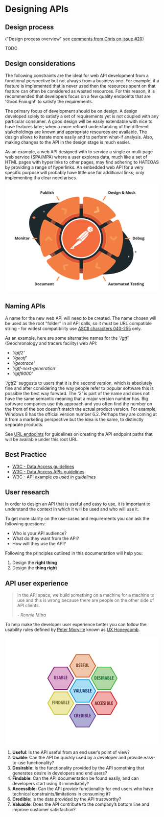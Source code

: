 # Designing APIs

## Design process

("Design process overview" see [comments from Chris on issue #20](https://kwvmxgit.ad.nerc.ac.uk/apis/api-guidance-docs/issues/20))

TODO

## Design considerations

The following constraints are the ideal for web API development from a functional perspective but not always from a business one. For example, if a feature is implemented that is never used then the resources spent on that feature can often be considered as wasted resources. For this reason, it is recommended that developers focus on a few quality endpoints that are 'Good Enough!' to satisfy the requirements.

The primary focus of development should be on design. A design developed solely to satisfy a set of requirements yet is not coupled with any particular consumer. A good design will be easily extendable with nice to have features later; when a more refined understanding of the different stakeholdings are known and appropriate resources are available. The design allows to iterate more easily and to perform what-if analysis. Also, making changes to the API in the design stage is much easier.

As an example, a web API designed with to service a single or multi page web service (SPA/MPA) where a user explores data, much like a set of HTML pages with hyperlinks to other pages, may find adhering to HATEOAS by providing a range of hyperlinks. An embedded web API for a very specific purpose will probably have little use for additional links; only implementing if a clear need arises.

![API Design Process by Postman](../_media/api-design-process.png "API Design Process by Postman")

## Naming APIs

A name for the new web API will need to be created. The name chosen will be used as the root "folder" in all API calls, so it must be URL compatible string - for widest compatibility use [ASCII characters 040-255](https://en.wikipedia.org/wiki/ASCII) only.

As an example, here are some alternative names for the _'/gtf'_ (Geochronology and tracers facility) web API:
* _'/gtf2'_
* _'/geotf'_
* _'/geotrace'_
* _'/gtf-next-generation'_
* _'/gtf9000'_

_'/gtf2'_ suggests to users that it is the second version, which is absolutely fine and after considering the way people refer to popular software this is possible the best way forward. The _'2'_ is part of the name and does not have the same semantic meaning that a major version number has. Big software companies use this approach and you often find the number on the front of the box doesn't match the actual product version. For example, Windows 8 has the official version number 6.2. Perhaps they are coming at it from a marketing perspective but the idea is the same, to distinctly separate products.

See [URL endpoints](urls-https-headers) for guidelines on creating the API endpoint paths that will be available under this root URL.

## Best Practice

* [W3C - Data Access guidelines](https://www.w3.org/TR/dwbp/#dataAccess)
* [W3C - Data Access APIs guidelines](https://www.w3.org/TR/dwbp/#accessAPIs)
* [W3C - API example *as used in guidelines*](https://www.w3.org/TR/dwbp/dwbp-api-example.html)

## User research

In order to design an API that is useful and easy to use, it is important to understand the context in which it will be used and who will use it.

To get more clarity on the use-cases and requirements you can ask the following questions:

* Who is your API audience?
* What do they want from the API?
* How will they use the API?

Following the principles outlined in this documentation will help you:

1. Design the **right thing**
2. Design the **thing right**

## API user experience

> In the API space, we build something on a machine for a machine to use and this is wrong because there are people on the other side 
> of API clients.
>
> *- Ronnie Mitra*

To help make the developer user experience better you can follow the usability rules defined by [Peter Morville](https://semanticstudios.com/about/) known as [UX Honeycomb](https://semanticstudios.com/user_experience_design/).

![UX Honeycomb](../_media/ux-honeycomb.png "UX Honeycomb")

1. **Useful**: Is the API useful from an end user’s point of view?
2. **Usable**: Can the API be quickly used by a developer and provide easy-to-use functionality?
3. **Desirable**: Is the functionality provided by the API something that generates desire in developers and end users?
4. **Findable**: Can the API documentation be found easily, and can developers start using it immediately?
5. **Accessible**: Can the API provide functionality for end users who have technical constraints/limitations in consuming it?
6. **Credible**: Is the data provided by the API trustworthy?
7. **Valuable**: Does the API contribute to the company’s bottom line and improve customer satisfaction?

